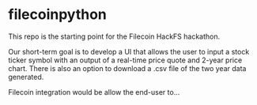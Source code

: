 # filecoinpython

This repo is the starting point for the Filecoin HackFS hackathon.

Our short-term goal is to develop a UI that allows the user to input a stock ticker symbol with an output
of a real-time price quote and 2-year price chart.  There is also an option to download a .csv file of the
two year data generated.

Filecoin integration would be allow the end-user to...
